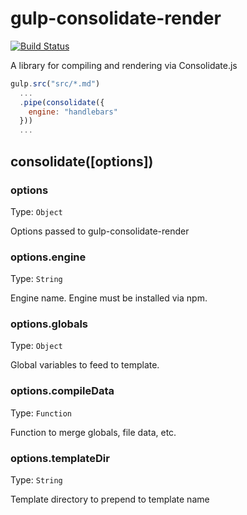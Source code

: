 # gulp-consolidate-render

[![Build Status](https://travis-ci.org/SomeoddpilotInc/gulp-consolidate-render.svg?branch=master)](https://travis-ci.org/SomeoddpilotInc/gulp-consolidate-render)

A library for compiling and rendering via Consolidate.js

```javascript
gulp.src("src/*.md")
  ...
  .pipe(consolidate({
    engine: "handlebars"
  }))
  ...
```

## consolidate([options])

### options

Type: `Object`

Options passed to gulp-consolidate-render

### options.engine

Type: `String`

Engine name. Engine must be installed via npm.

### options.globals

Type: `Object`

Global variables to feed to template.

### options.compileData

Type: `Function`

Function to merge globals, file data, etc.

### options.templateDir

Type: `String`

Template directory to prepend to template name
